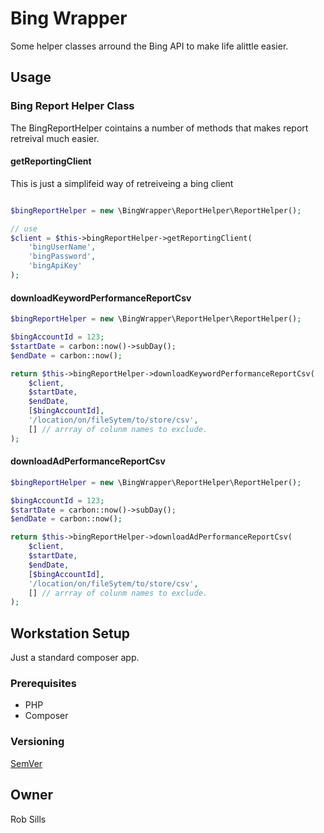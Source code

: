 # Bing Wrapper

Some helper classes arround the Bing API to make life alittle easier.

## Usage

### Bing Report Helper Class
The BingReportHelper cointains a number of methods that makes report retreival much easier.

#### getReportingClient
This is just a simplifeid way of retreiveing a bing client

```php

$bingReportHelper = new \BingWrapper\ReportHelper\ReportHelper();

// use
$client = $this->bingReportHelper->getReportingClient(
    'bingUserName',
    'bingPassword',
    'bingApiKey'
);
```

#### downloadKeywordPerformanceReportCsv
```php
$bingReportHelper = new \BingWrapper\ReportHelper\ReportHelper();

$bingAccountId = 123;
$startDate = carbon::now()->subDay();
$endDate = carbon::now();

return $this->bingReportHelper->downloadKeywordPerformanceReportCsv(
	$client,
	$startDate,
	$endDate,
	[$bingAccountId],
	'/location/on/fileSytem/to/store/csv',
	[] // arrray of colunm names to exclude.
);
```

#### downloadAdPerformanceReportCsv
```php
$bingReportHelper = new \BingWrapper\ReportHelper\ReportHelper();

$bingAccountId = 123;
$startDate = carbon::now()->subDay();
$endDate = carbon::now();

return $this->bingReportHelper->downloadAdPerformanceReportCsv(
	$client,
	$startDate,
	$endDate,
	[$bingAccountId],
	'/location/on/fileSytem/to/store/csv',
	[] // arrray of colunm names to exclude.
);
```
## Workstation Setup

Just a standard composer app.

### Prerequisites

- PHP
- Composer

### Versioning

[SemVer](http://semver.org/)

## Owner

Rob Sills
